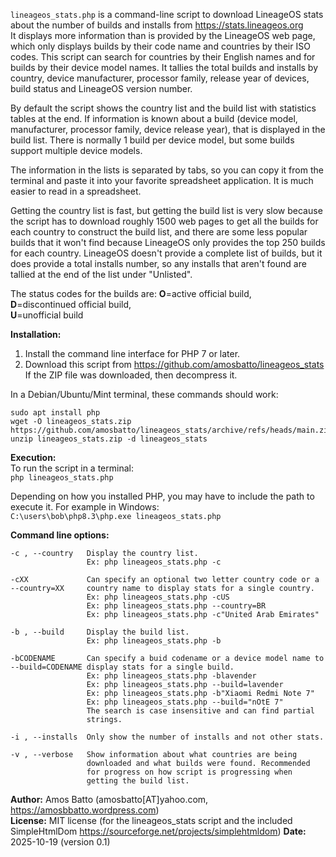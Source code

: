 `lineageos_stats.php` is a command-line script to download LineageOS stats
about the number of builds and installs from https://stats.lineageos.org  
It displays more information than is provided by the LineageOS web page,
which only displays builds by their code name and countries by their ISO
codes. This script can search for countries by their English names and 
for builds by their device model names. It tallies the total builds and 
installs by country, device manufacturer, processor family, release year
of devices, build status and LineageOS version number.   
  
By default the script shows the country list and the build list with 
statistics tables at the end. If information is known about a build 
(device model, manufacturer, processor family, device release year), 
that is displayed in the build list. There is normally 1 build per 
device model, but some builds support multiple device models.

The information in the lists is separated by tabs, so you can copy it 
from the terminal and paste it into your favorite spreadsheet 
application. It is much easier to read in a spreadsheet. 
 
Getting the country list is fast, but getting the build list is
very slow because the script has to download roughly 1500 web pages to
get all the builds for each country to construct the build list, and 
there are some less popular builds that it won't find because LineageOS 
only provides the top 250 builds for each country. LineageOS doesn't 
provide a complete list of builds, but it does provide a total installs 
number, so any installs that aren't found are tallied at the end of the 
list under "Unlisted". 

The status codes for the builds are: 
**O**=active official build,  
**D**=discontinued official build,  
**U**=unofficial build 
 
**Installation:**   
1. Install the command line interface for PHP 7 or later. 
2. Download this script from https://github.com/amosbatto/lineageos_stats
   If the ZIP file was downloaded, then decompress it. 
  
In a Debian/Ubuntu/Mint terminal, these commands should work: 
```
sudo apt install php
wget -O lineageos_stats.zip https://github.com/amosbatto/lineageos_stats/archive/refs/heads/main.zip
unzip lineageos_stats.zip -d lineageos_stats
```
  
**Execution:**  
To run the script in a terminal:  
  `php lineageos_stats.php`
  
Depending on how you installed PHP, you may have to include the path to 
execute it. For example in Windows:  
  `C:\users\bob\php8.3\php.exe lineageos_stats.php` 

**Command line options:**  
```
-c , --country   Display the country list.   
                 Ex: php lineageos_stats.php -c  
                   
-cXX             Can specify an optional two letter country code or a
--country=XX     country name to display stats for a single country.  
                 Ex: php lineageos_stats.php -cUS  
                 Ex: php lineageos_stats.php --country=BR  
                 Ex: php lineageos_stats.php -c"United Arab Emirates"  
                   
-b , --build     Display the build list.  
                 Ex: php lineageos_stats.php -b  
                   
-bCODENAME       Can specify a buid codename or a device model name to  
--build=CODENAME display stats for a single build.  
                 Ex: php lineageos_stats.php -blavender  
                 Ex: php lineageos_stats.php --build=lavender  
                 Ex: php lineageos_stats.php -b"Xiaomi Redmi Note 7"  
                 Ex: php lineageos_stats.php --build="nOtE 7"  
                 The search is case insensitive and can find partial   
                 strings.
                   
-i , --installs  Only show the number of installs and not other stats.     
                  
-v , --verbose   Show information about what countries are being  
                 downloaded and what builds were found. Recommended 
                 for progress on how script is progressing when 
                 getting the build list.  
```

**Author:**  Amos Batto (amosbatto[AT]yahoo.com, https://amosbbatto.wordpress.com)  
**License:** MIT license (for the lineageos_stats script and the included 
         SimpleHtmlDom https://sourceforge.net/projects/simplehtmldom) 
**Date:**    2025-10-19 (version 0.1)  
